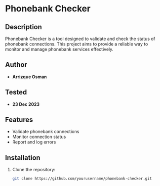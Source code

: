 # Phonebank Checker

## Description
Phonebank Checker is a tool designed to validate and check the status of phonebank connections. This project aims to provide a reliable way to monitor and manage phonebank services effectively.

## Author
- **Arrizque Osman**

## Tested
- **23 Dec 2023**

## Features
- Validate phonebank connections
- Monitor connection status
- Report and log errors

## Installation
1. Clone the repository:
   ```sh
   git clone https://github.com/yourusername/phonebank-checker.git
